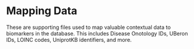 # Mapping Data

These are supporting files used to map valuable contextual data to biomarkers in the database. This includes Disease Onotology IDs, UBeron IDs, LOINC codes, UniprotKB identifiers, and more.
